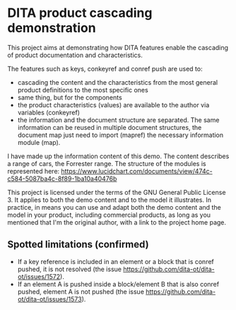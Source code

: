 DITA product cascading demonstration
======================

This project aims at demonstrating how DITA features enable the cascading of product documentation and characteristics.

The features such as keys, conkeyref and conref push are used to:

* cascading the content and the characteristics from the most general product definitions to the most specific ones
* same thing, but for the components
* the product characteristics (values) are available to the author via variables (conkeyref)
* the information and the document structure are separated. The same information can be reused in multiple document structures, the document map just need to import (mapref) the necessary information module (map).
  
I have made up the information content of this demo. The content describes a range of cars, the Forrester range. The structure of the modules is represented here: https://www.lucidchart.com/documents/view/474c-c584-5087ba4c-8f89-1ba10a40476b

This project is licensed under the terms of the GNU General Public License 3. It applies to both the demo content and to the model it illustrates. In practice, in means you can use and adapt both the demo content and the model in your product, including commercial products, as long as you mentioned that I'm the original author, with a link to the project home page. 

## Spotted limitations (confirmed)

* If a key reference is included in an element or a block that is conref pushed, it is not resolved (the issue https://github.com/dita-ot/dita-ot/issues/1572).
* If an element A is pushed inside a block/element B that is also conref pushed, element A is not pushed (the issue https://github.com/dita-ot/dita-ot/issues/1573).

 
